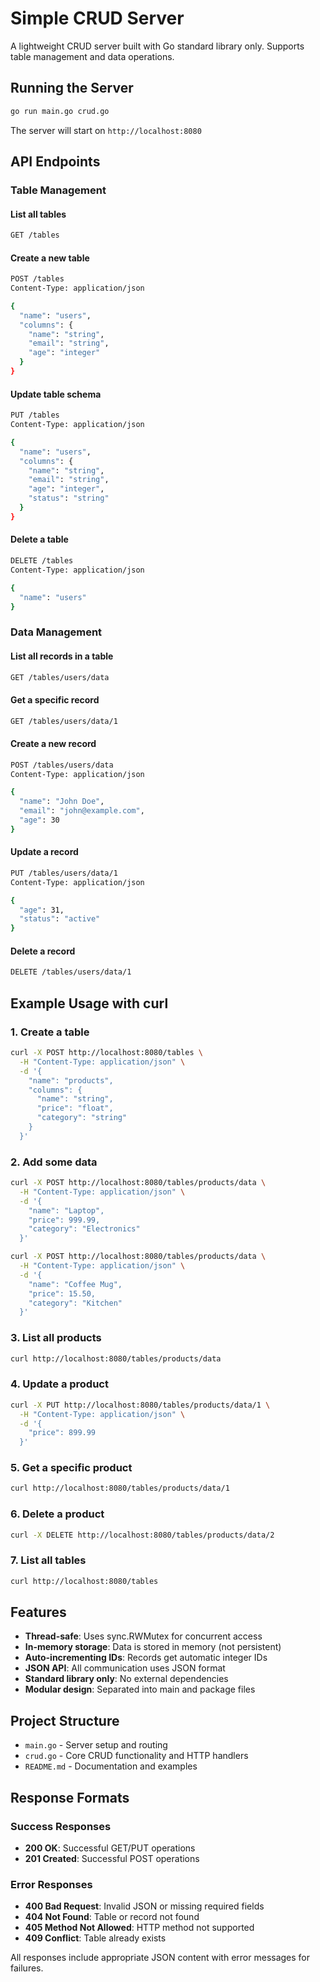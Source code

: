# Simple CRUD Server

A lightweight CRUD server built with Go standard library only. Supports table management and data operations.

## Running the Server

```bash
go run main.go crud.go
```

The server will start on `http://localhost:8080`

## API Endpoints

### Table Management

#### List all tables
```bash
GET /tables
```

#### Create a new table
```bash
POST /tables
Content-Type: application/json

{
  "name": "users",
  "columns": {
    "name": "string",
    "email": "string",
    "age": "integer"
  }
}
```

#### Update table schema
```bash
PUT /tables
Content-Type: application/json

{
  "name": "users",
  "columns": {
    "name": "string",
    "email": "string",
    "age": "integer",
    "status": "string"
  }
}
```

#### Delete a table
```bash
DELETE /tables
Content-Type: application/json

{
  "name": "users"
}
```

### Data Management

#### List all records in a table
```bash
GET /tables/users/data
```

#### Get a specific record
```bash
GET /tables/users/data/1
```

#### Create a new record
```bash
POST /tables/users/data
Content-Type: application/json

{
  "name": "John Doe",
  "email": "john@example.com",
  "age": 30
}
```

#### Update a record
```bash
PUT /tables/users/data/1
Content-Type: application/json

{
  "age": 31,
  "status": "active"
}
```

#### Delete a record
```bash
DELETE /tables/users/data/1
```

## Example Usage with curl

### 1. Create a table
```bash
curl -X POST http://localhost:8080/tables \
  -H "Content-Type: application/json" \
  -d '{
    "name": "products",
    "columns": {
      "name": "string",
      "price": "float",
      "category": "string"
    }
  }'
```

### 2. Add some data
```bash
curl -X POST http://localhost:8080/tables/products/data \
  -H "Content-Type: application/json" \
  -d '{
    "name": "Laptop",
    "price": 999.99,
    "category": "Electronics"
  }'

curl -X POST http://localhost:8080/tables/products/data \
  -H "Content-Type: application/json" \
  -d '{
    "name": "Coffee Mug",
    "price": 15.50,
    "category": "Kitchen"
  }'
```

### 3. List all products
```bash
curl http://localhost:8080/tables/products/data
```

### 4. Update a product
```bash
curl -X PUT http://localhost:8080/tables/products/data/1 \
  -H "Content-Type: application/json" \
  -d '{
    "price": 899.99
  }'
```

### 5. Get a specific product
```bash
curl http://localhost:8080/tables/products/data/1
```

### 6. Delete a product
```bash
curl -X DELETE http://localhost:8080/tables/products/data/2
```

### 7. List all tables
```bash
curl http://localhost:8080/tables
```

## Features

- **Thread-safe**: Uses sync.RWMutex for concurrent access
- **In-memory storage**: Data is stored in memory (not persistent)
- **Auto-incrementing IDs**: Records get automatic integer IDs
- **JSON API**: All communication uses JSON format
- **Standard library only**: No external dependencies
- **Modular design**: Separated into main and package files

## Project Structure

- `main.go` - Server setup and routing
- `crud.go` - Core CRUD functionality and HTTP handlers
- `README.md` - Documentation and examples

## Response Formats

### Success Responses
- **200 OK**: Successful GET/PUT operations
- **201 Created**: Successful POST operations

### Error Responses
- **400 Bad Request**: Invalid JSON or missing required fields
- **404 Not Found**: Table or record not found
- **405 Method Not Allowed**: HTTP method not supported
- **409 Conflict**: Table already exists

All responses include appropriate JSON content with error messages for failures.